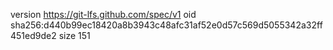 version https://git-lfs.github.com/spec/v1
oid sha256:d440b99ec18420a8b3943c48afc31af52e0d57c569d5055342a32ff451ed9de2
size 151
